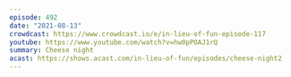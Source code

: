 ```yaml
---
episode: 492
date: "2021-08-13"
crowdcast: https://www.crowdcast.io/e/in-lieu-of-fun-episode-117
youtube: https://www.youtube.com/watch?v=hw0pPOAJ1rQ
summary: Cheese night
acast: https://shows.acast.com/in-lieu-of-fun/episodes/cheese-night2
---
```

